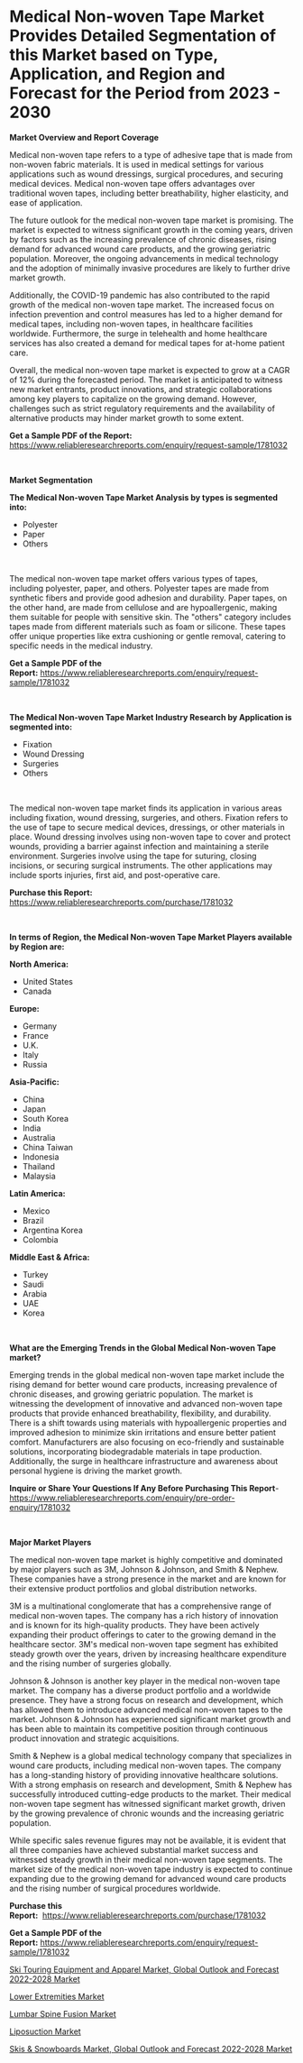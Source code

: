 <p><h1>Medical Non-woven Tape Market Provides Detailed Segmentation of this Market based on Type, Application, and Region and Forecast for the Period from 2023 - 2030</h1></p><p><strong>Market Overview and Report Coverage</strong></p>
<p><p>Medical non-woven tape refers to a type of adhesive tape that is made from non-woven fabric materials. It is used in medical settings for various applications such as wound dressings, surgical procedures, and securing medical devices. Medical non-woven tape offers advantages over traditional woven tapes, including better breathability, higher elasticity, and ease of application.</p><p>The future outlook for the medical non-woven tape market is promising. The market is expected to witness significant growth in the coming years, driven by factors such as the increasing prevalence of chronic diseases, rising demand for advanced wound care products, and the growing geriatric population. Moreover, the ongoing advancements in medical technology and the adoption of minimally invasive procedures are likely to further drive market growth.</p><p>Additionally, the COVID-19 pandemic has also contributed to the rapid growth of the medical non-woven tape market. The increased focus on infection prevention and control measures has led to a higher demand for medical tapes, including non-woven tapes, in healthcare facilities worldwide. Furthermore, the surge in telehealth and home healthcare services has also created a demand for medical tapes for at-home patient care.</p><p>Overall, the medical non-woven tape market is expected to grow at a CAGR of 12% during the forecasted period. The market is anticipated to witness new market entrants, product innovations, and strategic collaborations among key players to capitalize on the growing demand. However, challenges such as strict regulatory requirements and the availability of alternative products may hinder market growth to some extent.</p></p>
<p><strong>Get a Sample PDF of the Report:</strong> <a href="https://www.reliableresearchreports.com/enquiry/request-sample/1781032">https://www.reliableresearchreports.com/enquiry/request-sample/1781032</a></p>
<p>&nbsp;</p>
<p><strong>Market Segmentation</strong></p>
<p><strong>The Medical Non-woven Tape Market Analysis by types is segmented into:</strong></p>
<p><ul><li>Polyester</li><li>Paper</li><li>Others</li></ul></p>
<p>&nbsp;</p>
<p><p>The medical non-woven tape market offers various types of tapes, including polyester, paper, and others. Polyester tapes are made from synthetic fibers and provide good adhesion and durability. Paper tapes, on the other hand, are made from cellulose and are hypoallergenic, making them suitable for people with sensitive skin. The "others" category includes tapes made from different materials such as foam or silicone. These tapes offer unique properties like extra cushioning or gentle removal, catering to specific needs in the medical industry.</p></p>
<p><strong>Get a Sample PDF of the Report:</strong>&nbsp;<a href="https://www.reliableresearchreports.com/enquiry/request-sample/1781032">https://www.reliableresearchreports.com/enquiry/request-sample/1781032</a></p>
<p>&nbsp;</p>
<p><strong>The Medical Non-woven Tape Market Industry Research by Application is segmented into:</strong></p>
<p><ul><li>Fixation</li><li>Wound Dressing</li><li>Surgeries</li><li>Others</li></ul></p>
<p>&nbsp;</p>
<p><p>The medical non-woven tape market finds its application in various areas including fixation, wound dressing, surgeries, and others. Fixation refers to the use of tape to secure medical devices, dressings, or other materials in place. Wound dressing involves using non-woven tape to cover and protect wounds, providing a barrier against infection and maintaining a sterile environment. Surgeries involve using the tape for suturing, closing incisions, or securing surgical instruments. The other applications may include sports injuries, first aid, and post-operative care.</p></p>
<p><strong>Purchase this Report:</strong>&nbsp; <a href="https://www.reliableresearchreports.com/purchase/1781032">https://www.reliableresearchreports.com/purchase/1781032</a></p>
<p>&nbsp;</p>
<p><strong>In terms of Region, the Medical Non-woven Tape Market Players available by Region are:</strong></p>
<p>
    <p> <strong> North America: </strong>
        <ul>
            <li>United States</li>
            <li>Canada</li>
        </ul>
        </p> 
    <p> <strong> Europe: </strong>
        <ul>
            <li>Germany</li>
            <li>France</li>
            <li>U.K.</li>
            <li>Italy</li>
            <li>Russia</li>
        </ul>
        </p> 
    <p> <strong> Asia-Pacific: </strong>
        <ul>
            <li>China</li>
            <li>Japan</li>
            <li>South Korea</li>
            <li>India</li>
            <li>Australia</li>
            <li>China Taiwan</li>
            <li>Indonesia</li>
            <li>Thailand</li>
            <li>Malaysia</li>
        </ul>
        </p> 
    <p> <strong> Latin America: </strong>
        <ul>
            <li>Mexico</li>
            <li>Brazil</li>
            <li>Argentina Korea</li>
            <li>Colombia</li>
        </ul>
        </p> 
    <p> <strong> Middle East & Africa: </strong>
        <ul>
            <li>Turkey</li>
            <li>Saudi</li>
            <li>Arabia</li>
            <li>UAE</li>
            <li>Korea</li>
        </ul>
    </p>
    </p>
<p>&nbsp;</p>
<p><strong>What are the Emerging Trends in the Global Medical Non-woven Tape market?</strong></p>
<p><p>Emerging trends in the global medical non-woven tape market include the rising demand for better wound care products, increasing prevalence of chronic diseases, and growing geriatric population. The market is witnessing the development of innovative and advanced non-woven tape products that provide enhanced breathability, flexibility, and durability. There is a shift towards using materials with hypoallergenic properties and improved adhesion to minimize skin irritations and ensure better patient comfort. Manufacturers are also focusing on eco-friendly and sustainable solutions, incorporating biodegradable materials in tape production. Additionally, the surge in healthcare infrastructure and awareness about personal hygiene is driving the market growth.</p></p>
<p><strong>Inquire or Share Your Questions If Any Before Purchasing This Report</strong>- <a href="https://www.reliableresearchreports.com/enquiry/pre-order-enquiry/1781032">https://www.reliableresearchreports.com/enquiry/pre-order-enquiry/1781032</a></p>
<p>&nbsp;</p>
<p><strong>Major Market Players</strong></p>
<p><p>The medical non-woven tape market is highly competitive and dominated by major players such as 3M, Johnson & Johnson, and Smith & Nephew. These companies have a strong presence in the market and are known for their extensive product portfolios and global distribution networks.</p><p>3M is a multinational conglomerate that has a comprehensive range of medical non-woven tapes. The company has a rich history of innovation and is known for its high-quality products. They have been actively expanding their product offerings to cater to the growing demand in the healthcare sector. 3M's medical non-woven tape segment has exhibited steady growth over the years, driven by increasing healthcare expenditure and the rising number of surgeries globally.</p><p>Johnson & Johnson is another key player in the medical non-woven tape market. The company has a diverse product portfolio and a worldwide presence. They have a strong focus on research and development, which has allowed them to introduce advanced medical non-woven tapes to the market. Johnson & Johnson has experienced significant market growth and has been able to maintain its competitive position through continuous product innovation and strategic acquisitions.</p><p>Smith & Nephew is a global medical technology company that specializes in wound care products, including medical non-woven tapes. The company has a long-standing history of providing innovative healthcare solutions. With a strong emphasis on research and development, Smith & Nephew has successfully introduced cutting-edge products to the market. Their medical non-woven tape segment has witnessed significant market growth, driven by the growing prevalence of chronic wounds and the increasing geriatric population.</p><p>While specific sales revenue figures may not be available, it is evident that all three companies have achieved substantial market success and witnessed steady growth in their medical non-woven tape segments. The market size of the medical non-woven tape industry is expected to continue expanding due to the growing demand for advanced wound care products and the rising number of surgical procedures worldwide.</p></p>
<p><strong>Purchase this Report:</strong>&nbsp;&nbsp;<a href="https://www.reliableresearchreports.com/purchase/1781032">https://www.reliableresearchreports.com/purchase/1781032</a></p>
<p></p>
<p><strong>Get a Sample PDF of the Report:</strong>&nbsp;<a href="https://www.reliableresearchreports.com/enquiry/request-sample/1781032">https://www.reliableresearchreports.com/enquiry/request-sample/1781032</a></p>
<p><p><a href="https://medium.com/@joanobrien1990/ski-touring-equipment-and-apparel-market-global-outlook-and-forecast-2022-2028-market-analysis-57a645ba647b">Ski Touring Equipment and Apparel Market, Global Outlook and Forecast 2022-2028 Market</a></p><p><a href="https://www.linkedin.com/pulse/lower-extremities-market-share-amp-new-trends-analysis-report-oulne/">Lower Extremities Market</a></p><p><a href="https://www.linkedin.com/pulse/lumbar-spine-fusion-market-size-growth-forecast-hzthe/">Lumbar Spine Fusion Market</a></p><p><a href="https://www.linkedin.com/pulse/liposuction-market-challenges-opportunities-growth-drivers-fayoe/">Liposuction Market</a></p><p><a href="https://medium.com/@rosejohnson762014/skis-snowboards-market-global-outlook-and-forecast-2022-2028-market-outlook-industry-overview-1441b031b183">Skis & Snowboards Market, Global Outlook and Forecast 2022-2028 Market</a></p></p>